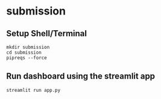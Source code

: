# submission

## Setup Shell/Terminal
```
mkdir submission
cd submission
pipreqs --force
```
## Run dashboard using the streamlit app
```
streamlit run app.py
```
